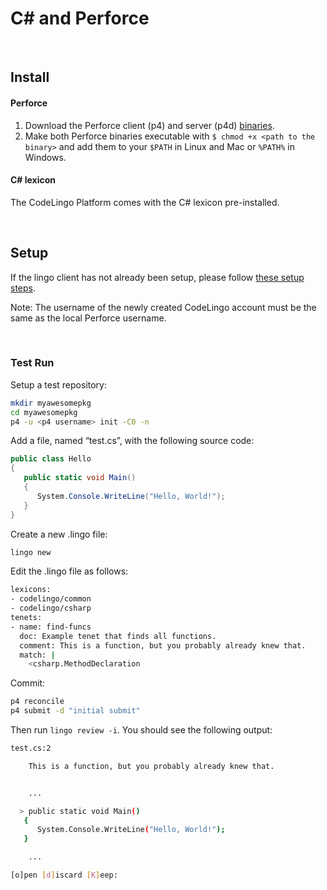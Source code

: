 # C# and Perforce

<br/>

## Install

#### Perforce
1. Download the Perforce client (p4) and server (p4d) [binaries](https://www.perforce.com/downloads).
2. Make both Perforce binaries executable with `$ chmod +x <path to the binary>` and add them to your `$PATH` in Linux and Mac or `%PATH%` in Windows. 

#### C# lexicon 
The CodeLingo Platform comes with the C# lexicon pre-installed.

<br/>

## Setup

If the lingo client has not already been setup, please follow [these setup steps](getting-started.md). 

Note: The username of the newly created CodeLingo account must be the same as the local Perforce username.

<br/>

### Test Run

Setup a test repository:

```bash
mkdir myawesomepkg
cd myawesomepkg
p4 -u <p4 username> init -C0 -n
```

Add a file, named “test.cs”, with the following source code:

```CS
public class Hello
{
   public static void Main()
   {
      System.Console.WriteLine("Hello, World!");
   }
}
```

Create a new .lingo file:

```bash
lingo new
```

Edit the .lingo file as follows:

```bash
lexicons:
- codelingo/common
- codelingo/csharp
tenets:
- name: find-funcs
  doc: Example tenet that finds all functions.
  comment: This is a function, but you probably already knew that.
  match: |
    <csharp.MethodDeclaration
```

Commit:

```bash
p4 reconcile
p4 submit -d "initial submit"
```

Then run `lingo review -i`. You should see the following output:

```bash
test.cs:2

    This is a function, but you probably already knew that.


    ...

  > public static void Main()
   {
      System.Console.WriteLine("Hello, World!");
   }

    ...

[o]pen [d]iscard [K]eep:
```

<br/>



